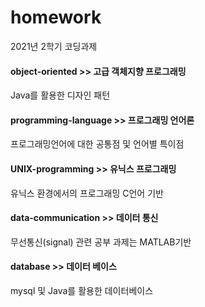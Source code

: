# homework
2021년 2학기 코딩과제
</br>
#### object-oriented >> 고급 객체지향 프로그래밍 
Java를 활용한 디자인 패턴
</br>
#### programming-language >> 프로그래밍 언어론   
프로그래밍언어에 대한 공통점 및 언어별 특이점
</br>
#### UNIX-programming >> 유닉스 프로그래밍
유닉스 환경에서의 프로그래밍 C언어 기반
</br>
#### data-communication >> 데이터 통신
무선통신(signal) 관련 공부 과제는 MATLAB기반 
</br>
#### database >> 데이터 베이스
mysql 및 Java를 활용한 데이터베이스
